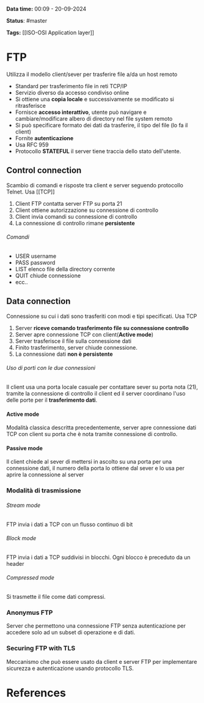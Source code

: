 **Data time:** 00:09 - 20-09-2024

**Status**: #master 

**Tags:** [[ISO-OSI Application layer]]

# FTP

Utilizza il modello client/sever per trasferire file a/da un host remoto

- Standard per trasferimento file in reti TCP/IP
- Servizio diverso da accesso condiviso online
- Si ottiene una **copia locale** e successivamente se modificato si ritrasferisce
- Fornisce **accesso interattivo**, utente può navigare e cambiare/modificare albero di directory nel file system remoto
- Si può specificare formato dei dati da trasferire, il tipo del file (lo fa il client)
- Fornite **autenticazione**
- Usa RFC 959
- Protocollo **STATEFUL** il server tiene traccia dello stato dell'utente.
## Control connection
Scambio di comandi e risposte tra client e server seguendo protocollo Telnet. Usa [[TCP]]

1. Client FTP contatta server FTP su porta 21
2. Client ottiene autorizzazione su connessione di controllo
3. Client invia comandi su connessione di controllo
4. La connessione di controllo rimane **persistente**

###### Comandi
- USER username
- PASS password
- LIST elenco file della directory corrente
- QUIT chiude connessione
- ecc..

## Data connection
Connessione su cui i dati sono trasferiti con modi e tipi specificati. Usa TCP

1. Server **riceve comando trasferimento file su connessione controllo**
2. Server apre connessione TCP con client(**Active mode**)
3. Server trasferisce il file sulla connessione dati
4. Finito trasferimento, server chiude connessione.
5. La connessione dati **non è persistente**

###### Uso di porti con le due connessioni
Il client usa una porta locale casuale per contattare sever su porta nota (21), tramite la connessione di controllo il client ed il server coordinano l'uso delle porte per il **trasferimento dati**.

#### Active mode
Modalità classica descritta precedentemente, server apre connessione dati TCP con client su porta che è nota tramite connessione di controllo.
#### Passive mode
Il client chiede al sever di mettersi in ascolto su una porta per una connessione dati, il numero della porta lo ottiene dal sever e lo usa per aprire la connessione al server

### Modalità di trasmissione
###### Stream mode
FTP invia i dati a TCP con un flusso continuo di bit
###### Block mode
FTP invia i dati a TCP suddivisi in blocchi. Ogni blocco è preceduto da un header
###### Compressed mode
Si trasmette il file come dati compressi.

### Anonymus FTP
Server che permettono una connessione FTP senza autenticazione per accedere solo ad un subset di operazione e di dati.

### Securing FTP with TLS
Meccanismo che può essere usato da client e server FTP per implementare sicurezza e autenticazione usando protocollo TLS.

# References
